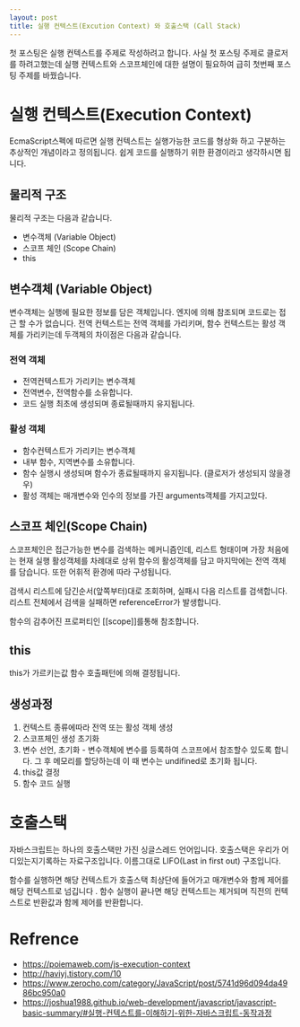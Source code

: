 ```yaml
---
layout: post
title: 실행 컨텍스트(Excution Context) 와 호출스택 (Call Stack)
---
```

첫 포스팅은 실행 컨텍스트를 주제로 작성하려고 합니다. 사실 첫 포스팅 주제로 클로저를 하려고했는데 실행 컨텍스트와 스코프체인에 대한 설명이 필요하여 급히 첫번째 포스팅 주제를 바꿨습니다.

# 실행 컨텍스트(Execution Context)
EcmaScript스펙에 따르면 실행 컨텍스트는 실행가능한 코드를 형상화 하고 구분하는 추상적인 개념이라고 정의됩니다. 쉽게 코드를 실행하기 위한 환경이라고 생각하시면 됩니다.

## 물리적 구조 
물리적 구조는 다음과 같습니다.

- 변수객체 (Variable Object) 
- 스코프 체인 (Scope Chain) 
- this

## 변수객체 (Variable Object)
변수객체는 실행에 필요한 정보를 담은 객체입니다. 엔지에 의해 참조되며 코드로는 접근 할 수가 없습니다.
전역 컨텍스트는 전역 객체를 가리키며, 함수 컨텍스트는 활성 객체를 가리키는데 두객체의 차이점은 다음과 같습니다.

### 전역 객체
- 전역컨텍스트가 가리키는 변수객체
- 전역변수, 전역함수를 소유합니다.
- 코드 실행 최초에 생성되며 종료될때까지 유지됩니다.

### 활성 객체
- 함수컨텍스트가 가리키는 변수객체
- 내부 함수, 지역변수를 소유합니다.
- 함수 실행시 생성되며 함수가 종료될때까지 유지됩니다. (클로저가 생성되지 않을경우)
- 활성 객체는 매개변수와 인수의 정보를 가진 arguments객체를 가지고있다.


## 스코프 체인(Scope Chain)
스코프체인은 접근가능한 변수를 검색하는 메커니즘인데,
리스트 형태이며 가장 처음에는 현재 실행 활성객체를 차례대로 상위 함수의 활성객체를 담고 마지막에는 전역 객체를 담습니다.
또한 어휘적 환경에 따라 구성됩니다.

검색시 리스트에 담긴순서(앞쪽부터)대로 조회하며, 실패시 다음 리스트를 검색합니다. 리스트 전체에서 검색을 실패하면 referenceError가 발생합니다. 

함수의 감추어진 프로퍼티인 [[scope]]를통해 참조합니다.

## this
this가 가르키는값 함수 호출패턴에 의해 결정됩니다. 

## 생성과정

1. 컨텍스트 종류에따라 전역 또는 활성 객체 생성 
2. 스코프체인 생성 초기화 
3. 변수 선언, 초기화 - 변수객체에 변수를 등록하여 스코프에서 참조할수 있도록 합니다. 그 후 메모리를 할당하는데 이 때 변수는 undifined로 초기화 됩니다.
4. this값 결정
5. 함수 코드 실행 


# 호출스택 
자바스크립트는 하나의 호출스택만 가진 싱글스레드 언어입니다.
호출스택은 우리가 어디있는지기록하는 자료구조입니다. 이름그대로 LIFO(Last in first out) 구조입니다. 

함수를 실행하면 해당 컨텍스트가 호출스택 최상단에 들어가고 매개변수와 함께 제어를 해당 컨텍스트로 넘깁니다 .
함수 실행이 끝나면 해당 컨텍스트는 제거되며 직전의 컨텍스트로 반환값과 함께 제어를 반환합니다.

# Refrence

- https://poiemaweb.com/js-execution-context
- http://haviyj.tistory.com/10
- https://www.zerocho.com/category/JavaScript/post/5741d96d094da4986bc950a0
- https://joshua1988.github.io/web-development/javascript/javascript-basic-summary/#실행-컨텍스트를-이해하기-위한-자바스크립트-동작과정


